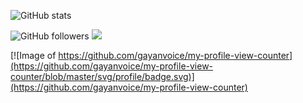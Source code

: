 ![GitHub stats](https://github-readme-stats.vercel.app/api?username=KGF-420&show_icons=true&theme=radical&hide=prs,issues,contribs)

![GitHub followers](https://img.shields.io/github/followers/KGF-420?color=red) ![](https://komarev.com/ghpvc/?username=gayanvoice&color=blue&label=Profile+Views)

[![Image of https://github.com/gayanvoice/my-profile-view-counter](https://github.com/gayanvoice/my-profile-view-counter/blob/master/svg/profile/badge.svg)](https://github.com/gayanvoice/my-profile-view-counter)


